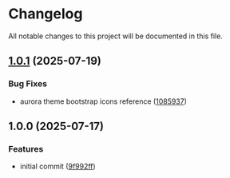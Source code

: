 # Changelog

All notable changes to this project will be documented in this file.

## [1.0.1](https://github.com/forepath/obms/compare/v1.0.0...v1.0.1) (2025-07-19)[​](#101-2025-07-19 "Direct link to 101-2025-07-19")

### Bug Fixes[​](#bug-fixes "Direct link to Bug Fixes")

* aurora theme bootstrap icons reference ([1085937](https://github.com/forepath/obms/commit/1085937d7ca2b9f2d653cf498ed110aad9acfcc9))

## 1.0.0 (2025-07-17)[​](#100-2025-07-17 "Direct link to 1.0.0 (2025-07-17)")

### Features[​](#features "Direct link to Features")

* initial commit ([9f992ff](https://github.com/forepath/obms/commit/9f992ffde57e150b58a71f1dc0f847c29dd37633))
